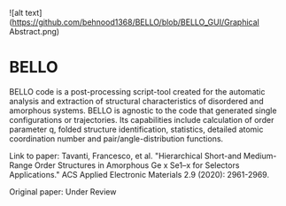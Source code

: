 ![alt text](https://github.com/behnood1368/BELLO/blob/BELLO_GUI/Graphical Abstract.png)
# BELLO
BELLO code is a post-processing script-tool created for the automatic analysis and extraction of structural characteristics of disordered and amorphous systems. BELLO is agnostic to the code that generated single configurations or trajectories. Its capabilities include calculation of order parameter q, folded structure identification, statistics, detailed atomic coordination number and pair/angle-distribution functions.

Link to paper:
Tavanti, Francesco, et al. "Hierarchical Short-and Medium-Range Order Structures in Amorphous Ge x Se1–x for Selectors Applications." ACS Applied Electronic Materials 2.9 (2020): 2961-2969.

Original paper: Under Review
